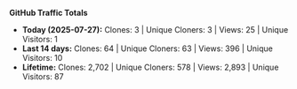 
**GitHub Traffic Totals**

- **Today (2025-07-27):** Clones: 3 | Unique Cloners: 3 | Views: 25 | Unique Visitors: 1
- **Last 14 days:** Clones: 64 | Unique Cloners: 63 | Views: 396 | Unique Visitors: 10
- **Lifetime:** Clones: 2,702 | Unique Cloners: 578 | Views: 2,893 | Unique Visitors: 87
